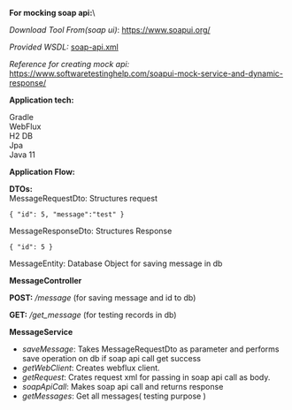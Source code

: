 **For mocking soap api:**\

_Download Tool From(soap ui)_: https://www.soapui.org/

_Provided WSDL:_ [soap-api.xml](./src/main/resources/wsdl/soap-api.xml)

_Reference for creating mock api:_ https://www.softwaretestinghelp.com/soapui-mock-service-and-dynamic-response/

**Application tech:**

Gradle\
WebFlux\
H2 DB\
Jpa\
Java 11

**Application Flow:**

**DTOs:**\
MessageRequestDto: Structures request

`{
"id": 5,
"message":"test"
}`

MessageResponseDto: Structures Response

`{
"id": 5
}`

MessageEntity: Database Object for saving message in db

**MessageController** 

**POST:** _/message_ (for saving message and id to db) 
   
**GET:** _/get_message_ (for testing records in db)

**MessageService**

* _saveMessage_: Takes MessageRequestDto as parameter and performs save operation on db if soap api call get success
* _getWebClient_: Creates webflux client.
* _getRequest_: Crates request xml for passing in soap api call as body.
* _soapApiCall_: Makes soap api call and returns response
* _getMessages_: Get all messages( testing purpose )
    







